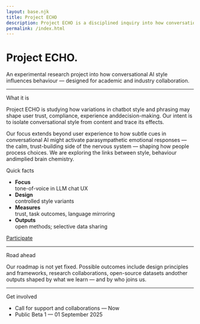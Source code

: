 ```yaml
---
layout: base.njk
title: Project ECHO
description: Project ECHO is a disciplined inquiry into how conversational AI tone influences behaviour.
permalink: /index.html
---
```


<div class="col span-12">
  <h1>Project ECHO.</h1>
  <p class="lede">An experimental research project into how conversational AI style influences behaviour — designed for academic and industry collaboration.</p>
  <hr class="rule">
</div>
<div class="col span-9">
  <div class="kicker">What it is</div>
  <p>Project ECHO is studying how variations in chatbot style and phrasing may shape user trust, compliance, experience anddecision-making. Our intent is to isolate conversational style from content and trace its effects.
  </p><p>
  Our focus extends beyond user experience to how subtle cues in conversational AI might activate parasympathetic emotional responses — the calm, trust-building side of the nervous system — shaping how people process choices. We are exploring the links between style, behaviour andimplied brain chemistry.
  </p>
</div>
<div class="col span-3">
  <div class="callout">
    <div class="kicker">Quick facts</div>
    <ul class="list-plain">
      <li><strong>Focus</strong><br  />tone-of-voice in LLM chat UX</li>
      <li><strong>Design</strong><br  />controlled style variants</li>
      <li><strong>Measures</strong><br  />trust, task outcomes, language mirroring</li>
      <li><strong>Outputs</strong><br  />open methods; selective data sharing</li>
    </ul>
    <p><a class="button" href="/participate/">Participate</a></p>
  </div>
</div>
<div class="col span-12"><hr class="rule"></div>
<div class="col span-12">
  <div class="kicker"> Road ahead</div>
  <p>Our roadmap is not yet fixed. Possible outcomes include design principles and frameworks, research collaborations, open-source datasets andother outputs shaped by what we learn — and by who joins us.</p>
</div>
<div class="col span-12"><hr class="rule"></div>
<div class="col span-12">
  <div class="kicker">Get involved</div>
  <ul>
    <li>Call for support and collaborations — Now</li> 
     <li>Public Beta 1 — 01 September 2025</li>
  </ul>
</div>
